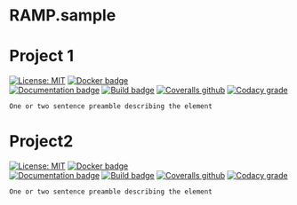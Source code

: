 # RAMP.sample


# Project 1

[![License: MIT](https://img.shields.io/github/license/ramp-eu/TTE.project1.svg)](https://opensource.org/licenses/MIT)
[![Docker badge](https://img.shields.io/docker/pulls/ramp-eu/TTE.project1.svg)](https://hub.docker.com/r/<org>/<repo>/)
<br/>
[![Documentation badge](https://img.shields.io/readthedocs/&lt;org&gt;-&lt;project&gt;.svg)](http://<org>-<project>.readthedocs.io/en/latest/?badge=latest)
[![Build badge](https://img.shields.io/travis/ramp-eu/TTE.project1.svg)](https://travis-ci.org/ramp-eu/TTE.project1/)
[![Coveralls github](https://img.shields.io/coveralls/github/ramp-eu/TTE.project1)](https://coveralls.io/github/ramp-eu/TTE.project1?branch=master)
[![Codacy grade](https://img.shields.io/codacy/grade/99310c5c4332439197633912a99d2e3c)](https://www.codacy.com/manual/ramp-eu/TTE.project1)


```
One or two sentence preamble describing the element
```


# Project2

[![License: MIT](https://img.shields.io/github/license/ramp-eu/TTE.project2.svg)](https://opensource.org/licenses/MIT)
[![Docker badge](https://img.shields.io/docker/pulls/ramp-eu/TTE.project2.svg)](https://hub.docker.com/r/<org>/<repo>/)
<br/>
[![Documentation badge](https://img.shields.io/readthedocs/&lt;org&gt;-&lt;project&gt;.svg)](http://<org>-<project>.readthedocs.io/en/latest/?badge=latest)
[![Build badge](https://img.shields.io/travis/ramp-eu/TTE.project2.svg)](https://travis-ci.org/ramp-eu/TTE.project2/)
[![Coveralls github](https://img.shields.io/coveralls/github/ramp-eu/TTE.project1)](https://img.shields.io/coveralls/github/ramp-eu/TTE.project2)
[![Codacy grade](https://img.shields.io/codacy/grade/5aee8bfb78f243d4b38d1032baefb06c)](https://www.codacy.com/manual/ramp-eu/TTE.project2)

```
One or two sentence preamble describing the element
```
